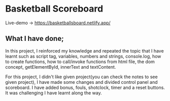 # Basketball Scoreboard

Live-demo -> https://basketballsboard.netlify.app/

## What I have done;
In this project, I reinforced my knowledge and repeated the topic that I have learnt such as script tag, variables, numbers and strings, console.log, how to create functions, how to call/invoke functions from html file, the dom concept, getElementById, innerText and textContent. 

For this project, I didn't like given project(you can check the notes to see given project), I have made some changes and divided control panel and scoreboard. I have added bonus, fouls, shotclock, timer and a reset buttons. It was challenging I have learnt along the way.